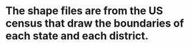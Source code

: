 
# The shape files are from the US census that draw the boundaries of each state and each district.
